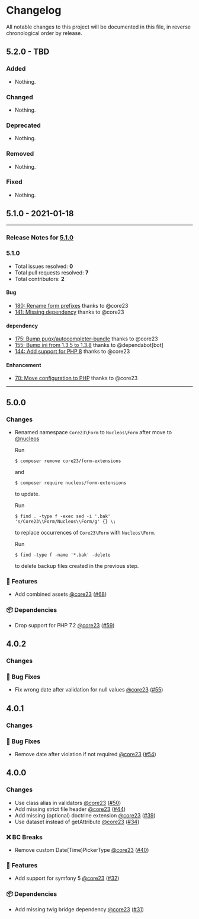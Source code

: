 # Changelog

All notable changes to this project will be documented in this file, in reverse chronological order by release.

## 5.2.0 - TBD

### Added

- Nothing.

### Changed

- Nothing.

### Deprecated

- Nothing.

### Removed

- Nothing.

### Fixed

- Nothing.

## 5.1.0 - 2021-01-18

-----

### Release Notes for [5.1.0](https://github.com/nucleos/nucleos-form-extensions/milestone/1)



### 5.1.0

- Total issues resolved: **0**
- Total pull requests resolved: **7**
- Total contributors: **2**

#### Bug

 - [180: Rename form prefixes](https://github.com/nucleos/nucleos-form-extensions/pull/180) thanks to @core23
 - [141: Missing dependency](https://github.com/nucleos/nucleos-form-extensions/pull/141) thanks to @core23

#### dependency

 - [175: Bump pugx/autocompleter-bundle](https://github.com/nucleos/nucleos-form-extensions/pull/175) thanks to @core23
 - [155: Bump ini from 1.3.5 to 1.3.8](https://github.com/nucleos/nucleos-form-extensions/pull/155) thanks to @dependabot[bot]
 - [144: Add support for PHP 8](https://github.com/nucleos/nucleos-form-extensions/pull/144) thanks to @core23

#### Enhancement

 - [70: Move configuration to PHP](https://github.com/nucleos/nucleos-form-extensions/pull/70) thanks to @core23


-----

## 5.0.0

### Changes

- Renamed namespace `Core23\Form` to `Nucleos\Form` after move to [@nucleos]

  Run

  ```
  $ composer remove core23/form-extensions
  ```

  and

  ```
  $ composer require nucleos/form-extensions
  ```

  to update.

  Run

  ```
  $ find . -type f -exec sed -i '.bak' 's/Core23\\Form/Nucleos\\Form/g' {} \;
  ```

  to replace occurrences of `Core23\Form` with `Nucleos\Form`.

  Run

  ```
  $ find -type f -name '*.bak' -delete
  ```

  to delete backup files created in the previous step.

### 🚀 Features

- Add combined assets [@core23] ([#68])

### 📦 Dependencies

- Drop support for PHP 7.2 [@core23] ([#59])


## 4.0.2

### Changes

### 🐛 Bug Fixes

- Fix wrong date after validation for null values [@core23] ([#55])

## 4.0.1

### Changes

### 🐛 Bug Fixes

- Remove date after violation if not required [@core23] ([#54])

## 4.0.0

### Changes

- Use class alias in validators [@core23] ([#50])
- Add missing strict file header [@core23] ([#44])
- Add missing (optional) doctrine extension [@core23] ([#39])
- Use dataset instead of getAttribute [@core23] ([#34])

### ❌ BC Breaks

- Remove custom Date(Time)PickerType [@core23] ([#40])

### 🚀 Features

- Add support for symfony 5 [@core23] ([#32])

### 📦 Dependencies

- Add missing twig bridge dependency [@core23] ([#31])

[#68]: https://github.com/nucleos/nucleos-form-extensions/pull/68
[#59]: https://github.com/nucleos/nucleos-form-extensions/pull/59
[#55]: https://github.com/nucleos/nucleos-form-extensions/pull/55
[#54]: https://github.com/nucleos/nucleos-form-extensions/pull/54
[#50]: https://github.com/nucleos/nucleos-form-extensions/pull/50
[#44]: https://github.com/nucleos/nucleos-form-extensions/pull/44
[#40]: https://github.com/nucleos/nucleos-form-extensions/pull/40
[#39]: https://github.com/nucleos/nucleos-form-extensions/pull/39
[#34]: https://github.com/nucleos/nucleos-form-extensions/pull/34
[#32]: https://github.com/nucleos/nucleos-form-extensions/pull/32
[#31]: https://github.com/nucleos/nucleos-form-extensions/pull/31
[@nucleos]: https://github.com/nucleos
[@core23]: https://github.com/core23
